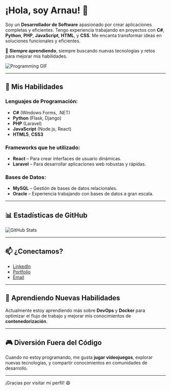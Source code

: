 # ¡Hola, soy Arnau! 👋

Soy un **Desarrollador de Software** apasionado por crear aplicaciones completas y eficientes. Tengo experiencia trabajando en proyectos con **C#**, **Python**, **PHP**, **JavaScript**, **HTML**, y **CSS**. Me encanta transformar ideas en soluciones funcionales y eficientes.

🌟 **Siempre aprendiendo**, siempre buscando nuevas tecnologías y retos para mejorar mis habilidades.

![Programming GIF](https://media3.giphy.com/media/v1.Y2lkPTc5MGI3NjExMGNqeGV2NGl2MDM5ODljOWMyNWU0dTl1c3Vjamt4cncxemczYmMwMiZlcD12MV9pbnRlcm5hbF9naWZfYnlfaWQmY3Q9Zw/zOvBKUUEERdNm/giphy.gif)



---

## 🚀 Mis Habilidades
### **Lenguajes de Programación:**
- **C#** (Windows Forms, .NET)
- **Python** (Flask, Django)
- **PHP** (Laravel)
- **JavaScript** (Node.js, React)
- **HTML5**, **CSS3**

### **Frameworks que he utilizado:**
- **React** – Para crear interfaces de usuario dinámicas.
- **Laravel** – Para desarrollar aplicaciones web robustas y rápidas.

### **Bases de Datos:**
- **MySQL** – Gestión de bases de datos relacionales.
- **Oracle** – Experiencia trabajando con bases de datos a gran escala.

---

## 📊 Estadísticas de GitHub
![GitHub Stats](https://github-readme-stats.vercel.app/api?username=arnau&show_icons=true&count_private=true&hide_title=true&theme=radical)

---

## 📫 ¿Conectamos?
- [LinkedIn](https://www.linkedin.com/in/arnau/)
- [Portfolio](https://arnau-portfolio.com)
- [Email](mailto:arnau@correo.com)

---

## 🌱 Aprendiendo Nuevas Habilidades
Actualmente estoy aprendiendo más sobre **DevOps** y **Docker** para optimizar el flujo de trabajo y mejorar mis conocimientos de **contenedorización**.

---

## 🎮 Diversión Fuera del Código
Cuando no estoy programando, me gusta **jugar videojuegos**, explorar nuevas tecnologías, y compartir conocimientos en comunidades de desarrollo.

---

¡Gracias por visitar mi perfil! 😄
